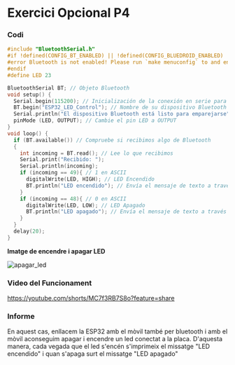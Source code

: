 # Exercici Opcional P4

### Codi

```cpp
#include "BluetoothSerial.h"
#if !defined(CONFIG_BT_ENABLED) || !defined(CONFIG_BLUEDROID_ENABLED)
#error Bluetooth is not enabled! Please run `make menuconfig` to and enable it
#endif
#define LED 23

BluetoothSerial BT; // Objeto Bluetooth
void setup() {
  Serial.begin(115200); // Inicialización de la conexión en serie para la depuración
  BT.begin("ESP32_LED_Control"); // Nombre de su dispositivo Bluetooth y en modo esclavo
  Serial.println("El dispositivo Bluetooth está listo para emparejarse");
  pinMode (LED, OUTPUT); // Cambie el pin LED a OUTPUT
}
void loop() {
  if (BT.available()) // Compruebe si recibimos algo de Bluetooth
  {
    int incoming = BT.read(); // Lee lo que recibimos
    Serial.print("Recibido: ");
    Serial.println(incoming);
    if (incoming == 49){ // 1 en ASCII
      digitalWrite(LED, HIGH); // LED Encendido
      BT.println("LED encendido"); // Envía el mensaje de texto a través de BT Serial
    }
    if (incoming == 48){ // 0 en ASCII
      digitalWrite(LED, LOW); // LED Apagado
      BT.println("LED apagado"); // Envía el mensaje de texto a través de BT Serial
    }
  }
  delay(20);
}
```

**Imatge de encendre i apagar LED**

![apagar_led](https://github.com/paudresaire/p4_opcional/assets/125595278/224cef43-fbdf-4d2f-a023-455b40e37031)


### Video del Funcionament

https://youtube.com/shorts/MC7f3RB7S8o?feature=share

### Informe
En aquest cas, enllacem la ESP32 amb el mòvil també per bluetooth i amb el mòvil aconseguim apagar i encendre un led conectat a la placa. D'aquesta manera, cada vegada
que el led s'encén s'imprimeix el missatge "LED encendido" i  quan s'apaga surt el missatge "LED apagado"
